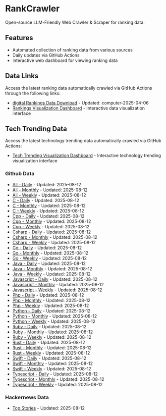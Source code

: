 # RankCrawler

Open-source LLM-Friendly Web Crawler & Scraper for ranking data.

## Features

* Automated collection of ranking data from various sources
* Daily updates via GitHub Actions
* Interactive web dashboard for viewing ranking data


## Data Links

Access the latest ranking data automatically crawled via GitHub Actions through the following links:

* [digital Rankings Data Download](https://github.com/chenjy16/RankCrawler/blob/main/data/1688/digital_computer_2025-04-06.json) - Updated: computer-2025-04-06
* [Rankings Visualization Dashboard](https://chenjy16.github.io/RankCrawler/1688_rankings.html) - Interactive data visualization interface




## Tech Trending Data

Access the latest technology trending data automatically crawled via GitHub Actions:

* [Tech Trending Visualization Dashboard](https://chenjy16.github.io/RankCrawler/tech_trending.html) - Interactive technology trending visualization interface

### Github Data

* [All - Daily](https://github.com/chenjy16/RankCrawler/blob/main/data/github/github_all_daily_2025-08-12.json) - Updated: 2025-08-12
* [All - Monthly](https://github.com/chenjy16/RankCrawler/blob/main/data/github/github_all_monthly_2025-08-12.json) - Updated: 2025-08-12
* [All - Weekly](https://github.com/chenjy16/RankCrawler/blob/main/data/github/github_all_weekly_2025-08-12.json) - Updated: 2025-08-12
* [C - Daily](https://github.com/chenjy16/RankCrawler/blob/main/data/github/github_c_daily_2025-08-12.json) - Updated: 2025-08-12
* [C - Monthly](https://github.com/chenjy16/RankCrawler/blob/main/data/github/github_c_monthly_2025-08-12.json) - Updated: 2025-08-12
* [C - Weekly](https://github.com/chenjy16/RankCrawler/blob/main/data/github/github_c_weekly_2025-08-12.json) - Updated: 2025-08-12
* [Cpp - Daily](https://github.com/chenjy16/RankCrawler/blob/main/data/github/github_cpp_daily_2025-08-12.json) - Updated: 2025-08-12
* [Cpp - Monthly](https://github.com/chenjy16/RankCrawler/blob/main/data/github/github_cpp_monthly_2025-08-12.json) - Updated: 2025-08-12
* [Cpp - Weekly](https://github.com/chenjy16/RankCrawler/blob/main/data/github/github_cpp_weekly_2025-08-12.json) - Updated: 2025-08-12
* [Csharp - Daily](https://github.com/chenjy16/RankCrawler/blob/main/data/github/github_csharp_daily_2025-08-12.json) - Updated: 2025-08-12
* [Csharp - Monthly](https://github.com/chenjy16/RankCrawler/blob/main/data/github/github_csharp_monthly_2025-08-12.json) - Updated: 2025-08-12
* [Csharp - Weekly](https://github.com/chenjy16/RankCrawler/blob/main/data/github/github_csharp_weekly_2025-08-12.json) - Updated: 2025-08-12
* [Go - Daily](https://github.com/chenjy16/RankCrawler/blob/main/data/github/github_go_daily_2025-08-12.json) - Updated: 2025-08-12
* [Go - Monthly](https://github.com/chenjy16/RankCrawler/blob/main/data/github/github_go_monthly_2025-08-12.json) - Updated: 2025-08-12
* [Go - Weekly](https://github.com/chenjy16/RankCrawler/blob/main/data/github/github_go_weekly_2025-08-12.json) - Updated: 2025-08-12
* [Java - Daily](https://github.com/chenjy16/RankCrawler/blob/main/data/github/github_java_daily_2025-08-12.json) - Updated: 2025-08-12
* [Java - Monthly](https://github.com/chenjy16/RankCrawler/blob/main/data/github/github_java_monthly_2025-08-12.json) - Updated: 2025-08-12
* [Java - Weekly](https://github.com/chenjy16/RankCrawler/blob/main/data/github/github_java_weekly_2025-08-12.json) - Updated: 2025-08-12
* [Javascript - Daily](https://github.com/chenjy16/RankCrawler/blob/main/data/github/github_javascript_daily_2025-08-12.json) - Updated: 2025-08-12
* [Javascript - Monthly](https://github.com/chenjy16/RankCrawler/blob/main/data/github/github_javascript_monthly_2025-08-12.json) - Updated: 2025-08-12
* [Javascript - Weekly](https://github.com/chenjy16/RankCrawler/blob/main/data/github/github_javascript_weekly_2025-08-12.json) - Updated: 2025-08-12
* [Php - Daily](https://github.com/chenjy16/RankCrawler/blob/main/data/github/github_php_daily_2025-08-12.json) - Updated: 2025-08-12
* [Php - Monthly](https://github.com/chenjy16/RankCrawler/blob/main/data/github/github_php_monthly_2025-08-12.json) - Updated: 2025-08-12
* [Php - Weekly](https://github.com/chenjy16/RankCrawler/blob/main/data/github/github_php_weekly_2025-08-12.json) - Updated: 2025-08-12
* [Python - Daily](https://github.com/chenjy16/RankCrawler/blob/main/data/github/github_python_daily_2025-08-12.json) - Updated: 2025-08-12
* [Python - Monthly](https://github.com/chenjy16/RankCrawler/blob/main/data/github/github_python_monthly_2025-08-12.json) - Updated: 2025-08-12
* [Python - Weekly](https://github.com/chenjy16/RankCrawler/blob/main/data/github/github_python_weekly_2025-08-12.json) - Updated: 2025-08-12
* [Ruby - Daily](https://github.com/chenjy16/RankCrawler/blob/main/data/github/github_ruby_daily_2025-08-12.json) - Updated: 2025-08-12
* [Ruby - Monthly](https://github.com/chenjy16/RankCrawler/blob/main/data/github/github_ruby_monthly_2025-08-12.json) - Updated: 2025-08-12
* [Ruby - Weekly](https://github.com/chenjy16/RankCrawler/blob/main/data/github/github_ruby_weekly_2025-08-12.json) - Updated: 2025-08-12
* [Rust - Daily](https://github.com/chenjy16/RankCrawler/blob/main/data/github/github_rust_daily_2025-08-12.json) - Updated: 2025-08-12
* [Rust - Monthly](https://github.com/chenjy16/RankCrawler/blob/main/data/github/github_rust_monthly_2025-08-12.json) - Updated: 2025-08-12
* [Rust - Weekly](https://github.com/chenjy16/RankCrawler/blob/main/data/github/github_rust_weekly_2025-08-12.json) - Updated: 2025-08-12
* [Swift - Daily](https://github.com/chenjy16/RankCrawler/blob/main/data/github/github_swift_daily_2025-08-12.json) - Updated: 2025-08-12
* [Swift - Monthly](https://github.com/chenjy16/RankCrawler/blob/main/data/github/github_swift_monthly_2025-08-12.json) - Updated: 2025-08-12
* [Swift - Weekly](https://github.com/chenjy16/RankCrawler/blob/main/data/github/github_swift_weekly_2025-08-12.json) - Updated: 2025-08-12
* [Typescript - Daily](https://github.com/chenjy16/RankCrawler/blob/main/data/github/github_typescript_daily_2025-08-12.json) - Updated: 2025-08-12
* [Typescript - Monthly](https://github.com/chenjy16/RankCrawler/blob/main/data/github/github_typescript_monthly_2025-08-12.json) - Updated: 2025-08-12
* [Typescript - Weekly](https://github.com/chenjy16/RankCrawler/blob/main/data/github/github_typescript_weekly_2025-08-12.json) - Updated: 2025-08-12

### Hackernews Data

* [Top Stories](https://github.com/chenjy16/RankCrawler/blob/main/data/hackernews/hackernews_top_2025-08-12.json) - Updated: 2025-08-12


